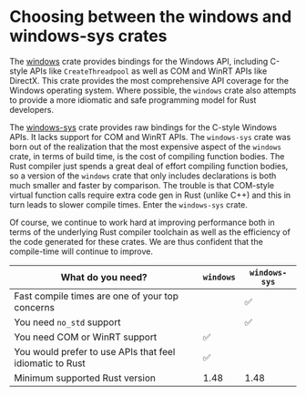 # Choosing between the windows and windows-sys crates

The [windows](https://crates.io/crates/windows) crate provides bindings for the Windows API, including C-style APIs like `CreateThreadpool` as well as COM and WinRT APIs like DirectX. This crate provides the most comprehensive API coverage for the Windows operating system. Where possible, the `windows` crate also attempts to provide a more idiomatic and safe programming model for Rust developers.

The [windows-sys](https://crates.io/crates/windows-sys) crate provides raw bindings for the C-style Windows APIs. It lacks support for COM and WinRT APIs. The `windows-sys` crate was born out of the realization that the most expensive aspect of the `windows` crate, in terms of build time, is the cost of compiling function bodies. The Rust compiler just spends a great deal of effort compiling function bodies, so a version of the `windows` crate that only includes declarations is both much smaller and faster by comparison. The trouble is that COM-style virtual function calls require extra code gen in Rust (unlike C++) and this in turn leads to slower compile times. Enter the `windows-sys` crate.

Of course, we continue to work hard at improving performance both in terms of the underlying Rust compiler toolchain as well as the efficiency of the code generated for these crates. We are thus confident that the compile-time will continue to improve.

| What do you need? | `windows` | `windows-sys`|
| --- | --- | --- |
| Fast compile times are one of your top concerns | | ✅ |
| You need `no_std` support | | ✅ |
| You need COM or WinRT support | ✅ | |
| You would prefer to use APIs that feel idiomatic to Rust | ✅ | |
| Minimum supported Rust version | 1.48 | 1.48 |

